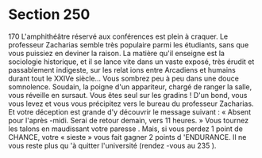 # Section 250

170
L'amphithéâtre réservé aux conférences est plein  à craquer. Le
professeur Zacharias semble très populaire parmi les étudiants,
sans que vous puissiez en deviner la raison. La matière qu'il
enseigne est la sociologie historique, et il se lance vite dans un
vaste exposé, très érudit et passablement indigeste, sur les
relat ions entre Arcadiens et humains durant tout le XXIVe
siècle... Vous sombrez peu  à peu dans une douce somnolence.
Soudain, la poigne d'un appariteur, chargé de ranger la salle,
vous réveille en sursaut. Vous êtes seul sur les gradins ! D'un
bond, vous vous levez et vous vous précipitez vers le bureau du
professeur Zacharias. Et votre déception est grande d'y découvrir
le message suivant : « Absent pour l'après -midi. Serai de retour
demain, vers 11 heures. » Vous tournez les talons en maudissant
votre paresse . Mais, si vous perdez 1 point de CHANCE,  votre «
sieste » vous fait gagner 2 points d 'ENDURANCE.  Il ne vous
reste plus qu 'à quitter l'université (rendez -vous au 235 ).